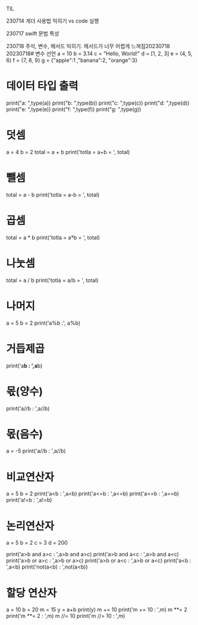 TIL

230714
게더 사용법 익히기
vs code 실행

230717
swift 문법 특성

230718
주석, 변수, 메서드 익히기. 메서드가 너무 어렵게 느껴짐20230718
20230718# 변수 선언
a = 10
b = 3.14
c = "Hello, World!"
d = [1, 2, 3]
e = (4, 5, 6)
f = {7, 8, 9}
g = {"apple":1 ,"banana":2, "orange":3}

# 데이터 타입 출력
print("a: ",type(a))
print("b: ",type(b))
print("c: ",type(c))
print("d: ",type(d))
print("e: ",type(e))
print("f: ",type(f))
print("g: ",type(g))

# 덧셈
a = 4
b = 2
total = a + b
print('totla = a+b = ', total)
# 뺄셈
total = a - b
print('totla = a-b = ', total)
# 곱셈
total = a * b
print('totla = a*b = ', total)
# 나눗셈
total = a / b
print('totla = a/b = ', total)
# 나머지
a = 5
b = 2
print('a%b :', a%b)
# 거듭제곱
print('a**b : ',a**b)
# 몫(양수)
print('a//b : ',a//b)
# 몫(음수)
a = -5
print('a//b : ',a//b)

# 비교연산자
a = 5
b = 2
print('a<b : ',a<b)
print('a<=b : ',a<=b)
print('a==b : ',a==b)
print('a!=b : ',a!=b)

# 논리연산자
a = 5
b = 2
c = 3
d = 200

print('a>b and a>c : ',a>b and a>c)
print('a>b and a<c : ',a>b and a<c)
print('a>b or a>c : ',a>b or a>c)
print('a>b or a<c : ',a>b or a<c)
print('a<b : ',a<b)
print('not(a<b) : ',not(a<b))

# 할당 연산자
a = 10
b = 20
m = 15
y = a+b
print(y)
m += 10
print('m += 10 : ',m)
m **= 2
print('m **= 2 : ',m)
m //= 10
print('m //= 10 : ',m)
